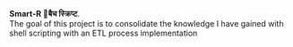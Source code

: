 **Smart-R 🚀बैच स्क्रिप्ट**.\
The goal of this project is to consolidate the knowledge I have gained with shell scripting with an ETL process implementation
